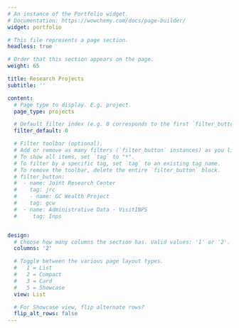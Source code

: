 ```yaml
---
# An instance of the Portfolio widget.
# Documentation: https://wowchemy.com/docs/page-builder/
widget: portfolio

# This file represents a page section.
headless: true

# Order that this section appears on the page.
weight: 65

title: Research Projects
subtitle: ''

content:
  # Page type to display. E.g. project.
  page_type: projects

  # Default filter index (e.g. 0 corresponds to the first `filter_button` instance below).
  filter_default: 0

  # Filter toolbar (optional).
  # Add or remove as many filters (`filter_button` instances) as you like.
  # To show all items, set `tag` to "*".
  # To filter by a specific tag, set `tag` to an existing tag name.
  # To remove the toolbar, delete the entire `filter_button` block.
  # filter_button:
  #  - name: Joint Research Center 
  #    tag: jrc
  #    - name: GC Wealth Project
  #    tag: gcw
  #  - name: Administrative Data - VisitINPS
  #     tag: Inps


design:
  # Choose how many columns the section has. Valid values: '1' or '2'.
  columns: '2'

  # Toggle between the various page layout types.
  #   1 = List
  #   2 = Compact
  #   3 = Card
  #   5 = Showcase
  view: List

  # For Showcase view, flip alternate rows?
  flip_alt_rows: false
---
```

